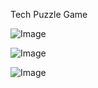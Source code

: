 Tech Puzzle Game

![Image](https://github.com/user-attachments/assets/eb3f3d16-2932-4e3a-8684-8fec4443cf27)

![Image](https://github.com/user-attachments/assets/f31e1c3f-f114-42c7-939b-7f8be7ae4cc3)

![Image](https://github.com/user-attachments/assets/5b40d00a-449f-4ff5-9d4c-4fdd09a7a8e4)
